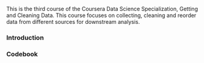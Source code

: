 This is the third course of the Coursera Data Science Specialization, Getting and Cleaning Data. This course focuses on collecting, cleaning and reorder data from different sources for downstream analysis.

### Introduction

### Codebook

